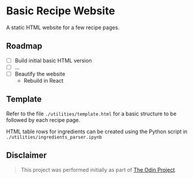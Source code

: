 # Basic Recipe Website

A static HTML website for a few recipe pages.

## Roadmap

- [ ] Build initial basic HTML version
- [ ] ...
- [ ] Beautify the website
  - Rebuild in React

## Template

Refer to the file `./utilities/template.html` for a basic structure to be followed by each recipe page.

HTML table rows for ingredients can be created using the Python script in `./utilities/ingredients_parser.ipynb`

## Disclaimer

> This project was performed initially as part of [The Odin Project](https://www.theodinproject.com/).
